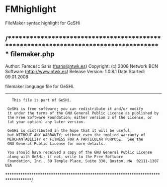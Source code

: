 FMhighlight
===========

FileMaker syntax highlight for GeSHi


/*************************************************************************************
filemaker.php
---------------------------------
Author: Famcesc Sans (fsans@ntwk.es)
Copyright: (c) 2008 Network BCN Software (http://www.ntwk.es)
Release Version: 1.0.8.1
Date Started: 09.01.2008

filemaker language file for GeSHi.


************************************************************************************

	   This file is part of GeSHi.

	 GeSHi is free software; you can redistribute it and/or modify
	 it under the terms of the GNU General Public License as published by
	 the Free Software Foundation; either version 2 of the License, or
	 (at your option) any later version.

	 GeSHi is distributed in the hope that it will be useful,
	 but WITHOUT ANY WARRANTY; without even the implied warranty of
	 MERCHANTABILITY or FITNESS FOR A PARTICULAR PURPOSE.  See the
	 GNU General Public License for more details.

	 You should have received a copy of the GNU General Public License
	 along with GeSHi; if not, write to the Free Software
	 Foundation, Inc., 59 Temple Place, Suite 330, Boston, MA  02111-1307  USA

***********************************************************************************/